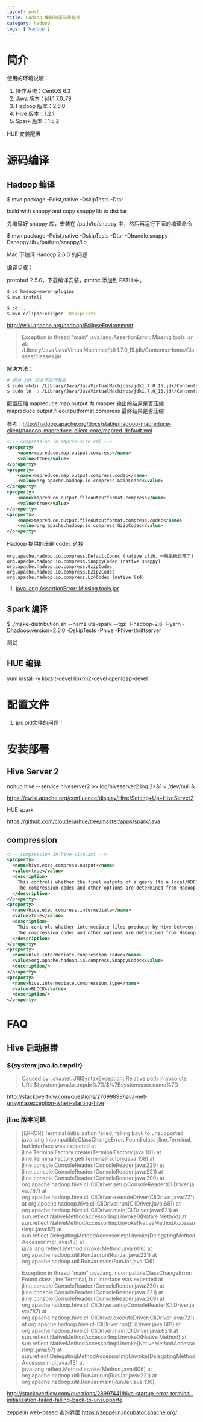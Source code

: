 ```yaml
---
layout: post
title: Hadoop 集群部署简易指南
category: hadoop
tags: ['hadoop']
---
```


# 简介

使用的环境说明：

1. 操作系统：CentOS 6.3
2. Java 版本：jdk1.7.0_79
3. Hadoop 版本：2.6.0
4. Hive 版本：1.2.1
5. Spark 版本：1.5.2

HUE 安装配置


# 源码编译

## Hadoop 编译

$ mvn package -Pdist,native -DskipTests -Dtar

build with snappy and copy snappy lib to dist tar

先编译好 snappy 库，安装在 /path/to/snappy 中，然后再运行下面的编译命令

$ mvn package -Pdist,native -DskipTests -Dtar -Dbundle.snappy  -Dsnappy.lib=/path/to/snappy/lib

Mac 下编译 Hadoop 2.6.0 的问题

编译步骤：

protobuf 2.5.0，下载编译安装，protoc 添加到 PATH 中。

```bash
$ cd hadoop-maven-plugins
$ mvn install

$ cd ..
$ mvn eclipse:eclipse -DskipTests
```

http://wiki.apache.org/hadoop/EclipseEnvironment

> Exception in thread "main" java.lang.AssertionError: Missing tools.jar at: /Library/Java/JavaVirtualMachines/jdk1.7.0_15.jdk/Contents/Home/Classes/classes.jar

解决方法：

```bash
# 请将 jdk 的名字进行替换
$ sudo mkdir /Library/Java/JavaVirtualMachines/jdk1.7.0_15.jdk/Contents/Home/Classes/
$ sudo ln -s /Library/Java/JavaVirtualMachines/jdk1.7.0_15.jdk/Contents/Home/jre/lib/rt.jar /Library/Java/JavaVirtualMachines/jdk1.7.0_15.jdk/Contents/Home/Classes/classes.jar
```

配置压缩 mapreduce.map.output 为 mapper 输出的结果是否压缩
mapreduce.output.fileoutputformat.compress 最终结果是否压缩

参考：http://hadoop.apache.org/docs/stable/hadoop-mapreduce-client/hadoop-mapreduce-client-core/mapred-default.xml

```xml
<!-- compression in mapred-site.xml -->
<property>
    <name>mapreduce.map.output.compress</name>
    <value>true</value>
</property>
<property>
    <name>mapreduce.map.output.compress.codec</name>
    <value>org.apache.hadoop.io.compress.GzipCodec</value>
</property>
<property>
    <name>mapreduce.output.fileoutputformat.compress</name>
    <value>true</value>
</property>
<property>
    <name>mapreduce.output.fileoutputformat.compress.codec</name>
    <value>org.apache.hadoop.io.compress.GzipCodec</value>
</property>
```

Hadoop 提供的压缩 codec 选择

```
org.apache.hadoop.io.compress.DefaultCodec (native zlib，一般系统自带了)
org.apache.hadoop.io.compress.SnappyCodec (native snappy)
org.apache.hadoop.io.compress.GzipCodec
org.apache.hadoop.io.compress.BZip2Codec
org.apache.hadoop.io.compress.Lz4Codec (native lz4)
```

1. [java.lang.AssertionError: Missing tools.jar](https://issues.apache.org/jira/browse/HADOOP-9350)

## Spark 编译

$ ./make-distribution.sh --name uts-spark --tgz -Phadoop-2.6 -Pyarn -Dhadoop.version=2.6.0 -DskipTests -Phive -Phive-thriftserver

测试

## HUE 编译

yum install -y libxslt-devel libxml2-devel openldap-devel

# 配置文件

1. jps pid文件的问题：

# 安装部署

## Hive Server 2

nohup hive --service hiveserver2 >> log/hiveserver2.log 2>&1 < /dev/null &

https://cwiki.apache.org/confluence/display/Hive/Setting+Up+HiveServer2

HUE spark

https://github.com/cloudera/hue/tree/master/apps/spark/java

## compression

```xml
<!-- compression in hive-site.xml -->
<property>
  <name>hive.exec.compress.output</name>
  <value>true</value>
  <description>
    This controls whether the final outputs of a query (to a local/HDFS file or a Hive table) is compressed.
    The compression codec and other options are determined from Hadoop config variables mapred.output.compress*
  </description>
</property>
<property>
  <name>hive.exec.compress.intermediate</name>
  <value>true</value>
  <description>
    This controls whether intermediate files produced by Hive between multiple map-reduce jobs are compressed.
    The compression codec and other options are determined from Hadoop config variables mapred.output.compress*
  </description>
</property>
<property>
  <name>hive.intermediate.compression.codec</name>
  <value>org.apache.hadoop.io.compress.SnappyCodec</value>
  <description/>
</property>
<property>
  <name>hive.intermediate.compression.type</name>
  <value>BLOCK</value>
  <description/>
</property>
```

# FAQ

## Hive 启动报错

### ${system:java.io.tmpdir}

> Caused by: java.net.URISyntaxException: Relative path in absolute URI: ${system:java.io.tmpdir%7D/$%7Bsystem:user.name%7D

http://stackoverflow.com/questions/27099898/java-net-urisyntaxexception-when-starting-hive


### jline 版本问题

>[ERROR] Terminal initialization failed; falling back to unsupported
>java.lang.IncompatibleClassChangeError: Found class jline.Terminal, but interface was expected
>	at jline.TerminalFactory.create(TerminalFactory.java:101)
>	at jline.TerminalFactory.get(TerminalFactory.java:158)
>	at jline.console.ConsoleReader.<init>(ConsoleReader.java:229)
>	at jline.console.ConsoleReader.<init>(ConsoleReader.java:221)
>	at jline.console.ConsoleReader.<init>(ConsoleReader.java:209)
>	at org.apache.hadoop.hive.cli.CliDriver.setupConsoleReader(CliDriver.java:787)
>	at org.apache.hadoop.hive.cli.CliDriver.executeDriver(CliDriver.java:721)
>	at org.apache.hadoop.hive.cli.CliDriver.run(CliDriver.java:681)
>	at org.apache.hadoop.hive.cli.CliDriver.main(CliDriver.java:621)
>	at sun.reflect.NativeMethodAccessorImpl.invoke0(Native Method)
>	at sun.reflect.NativeMethodAccessorImpl.invoke(NativeMethodAccessorImpl.java:57)
>	at sun.reflect.DelegatingMethodAccessorImpl.invoke(DelegatingMethodAccessorImpl.java:43)
>	at java.lang.reflect.Method.invoke(Method.java:606)
>	at org.apache.hadoop.util.RunJar.run(RunJar.java:221)
>	at org.apache.hadoop.util.RunJar.main(RunJar.java:136)
>
>Exception in thread "main" java.lang.IncompatibleClassChangeError: Found class jline.Terminal, but interface was expected
>	at jline.console.ConsoleReader.<init>(ConsoleReader.java:230)
>	at jline.console.ConsoleReader.<init>(ConsoleReader.java:221)
>	at jline.console.ConsoleReader.<init>(ConsoleReader.java:209)
>	at org.apache.hadoop.hive.cli.CliDriver.setupConsoleReader(CliDriver.java:787)
>	at org.apache.hadoop.hive.cli.CliDriver.executeDriver(CliDriver.java:721)
>	at org.apache.hadoop.hive.cli.CliDriver.run(CliDriver.java:681)
>	at org.apache.hadoop.hive.cli.CliDriver.main(CliDriver.java:621)
>	at sun.reflect.NativeMethodAccessorImpl.invoke0(Native Method)
>	at sun.reflect.NativeMethodAccessorImpl.invoke(NativeMethodAccessorImpl.java:57)
>	at sun.reflect.DelegatingMethodAccessorImpl.invoke(DelegatingMethodAccessorImpl.java:43)
>	at java.lang.reflect.Method.invoke(Method.java:606)
>	at org.apache.hadoop.util.RunJar.run(RunJar.java:221)
>	at org.apache.hadoop.util.RunJar.main(RunJar.java:136)

http://stackoverflow.com/questions/28997441/hive-startup-error-terminal-initialization-failed-falling-back-to-unsupporte

zeppelin web-based 查询界面
https://zeppelin.incubator.apache.org/
